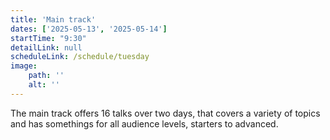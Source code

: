 ```yaml
---
title: 'Main track'
dates: ['2025-05-13', '2025-05-14']
startTime: "9:30"
detailLink: null
scheduleLink: /schedule/tuesday
image:
    path: ''
    alt: ''
---
```


The main track offers 16 talks over two days, that covers a variety of topics and has somethings for all audience levels, starters to advanced.